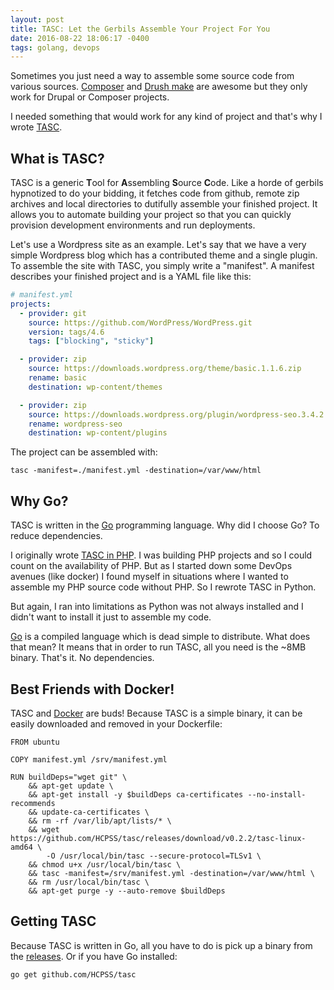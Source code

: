 ```yaml
---
layout: post
title: TASC: Let the Gerbils Assemble Your Project For You
date: 2016-08-22 18:06:17 -0400
tags: golang, devops
---
```

Sometimes you just need a way to assemble some source code from various sources.
[Composer](https://getcomposer.org/) and
[Drush make](http://www.drush.org/en/master/make/) are awesome but they
only work for Drupal or Composer projects.

I needed something that would work for any kind of project and that's why I
wrote [TASC](https://github.com/HCPSS/tasc).

## What is TASC?

TASC is a generic **T**ool for **A**ssembling **S**ource **C**ode. Like a horde
of gerbils hypnotized to do your bidding, it fetches code from github, remote
zip archives and local directories to dutifully assemble your
finished project. It allows you to automate building your project so that you
can quickly provision development environments and run deployments.

Let's use a Wordpress site as an example. Let's say that we have a very simple
Wordpress blog which has a contributed theme and a single plugin. To assemble
the site with TASC, you simply write a "manifest". A manifest describes your
finished project and is a YAML file like this:

```yaml
# manifest.yml
projects:
  - provider: git
    source: https://github.com/WordPress/WordPress.git
    version: tags/4.6
    tags: ["blocking", "sticky"]

  - provider: zip
    source: https://downloads.wordpress.org/theme/basic.1.1.6.zip
    rename: basic
    destination: wp-content/themes

  - provider: zip
    source: https://downloads.wordpress.org/plugin/wordpress-seo.3.4.2.zip
    rename: wordpress-seo
    destination: wp-content/plugins
```

The project can be assembled with:

```
tasc -manifest=./manifest.yml -destination=/var/www/html
```

## Why Go?

TASC is written in the [Go](https://golang.org/) programming language. Why did I
choose Go? To reduce dependencies.

I originally wrote [TASC in PHP](https://github.com/hcpss-banderson/tasc). I was
building PHP projects and so I could count on the availability of PHP. But as I
started down some DevOps avenues (like docker) I found myself in situations
where I wanted to assemble my PHP source code without PHP. So I rewrote TASC in
Python.

But again, I ran into limitations as Python was not always installed and I
didn't want to install it just to assemble my code.

[Go](https://golang.org/) is a compiled language which is dead simple to
distribute. What does that mean? It means that in order to run TASC, all you
need is the ~8MB binary. That's it. No dependencies.

## Best Friends with Docker!

TASC and [Docker](https://www.docker.com/) are buds! Because TASC is a simple
binary, it can be easily downloaded and removed in your Dockerfile:

```
FROM ubuntu

COPY manifest.yml /srv/manifest.yml

RUN buildDeps="wget git" \
    && apt-get update \
    && apt-get install -y $buildDeps ca-certificates --no-install-recommends
    && update-ca-certificates \
    && rm -rf /var/lib/apt/lists/* \
    && wget https://github.com/HCPSS/tasc/releases/download/v0.2.2/tasc-linux-amd64 \
        -O /usr/local/bin/tasc --secure-protocol=TLSv1 \
    && chmod u+x /usr/local/bin/tasc \
    && tasc -manifest=/srv/manifest.yml -destination=/var/www/html \
    && rm /usr/local/bin/tasc \
    && apt-get purge -y --auto-remove $buildDeps
```

## Getting TASC

Because TASC is written in Go, all you have to do is pick up a binary from the
[releases](https://github.com/HCPSS/tasc/releases). Or if you have Go installed:

```
go get github.com/HCPSS/tasc
```
